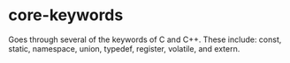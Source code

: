 # core-keywords
Goes through several of the keywords of C and C++.
These include: const, static, namespace, union, typedef, register, volatile, and extern.
